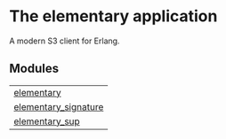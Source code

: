 

# The elementary application #

A modern S3 client for Erlang.

## Modules ##


<table width="100%" border="0" summary="list of modules">
<tr><td><a href="elementary.md" class="module">elementary</a></td></tr>
<tr><td><a href="elementary_signature.md" class="module">elementary_signature</a></td></tr>
<tr><td><a href="elementary_sup.md" class="module">elementary_sup</a></td></tr></table>

